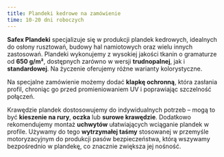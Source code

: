```yaml
---
title: Plandeki kedrowe na zamówienie
time: 10-20 dni roboczych
---
```


**Safex Plandeki** specjalizuje się w produkcji plandek kedrowych, idealnych do
osłony rusztowań, budowy hal namiotowych oraz wielu innych zastosowań. Plandeki
wykonujemy z wysokiej jakości tkanin o gramaturze od **650 g/m²**, dostępnych
zarówno w wersji **trudnopalnej**, jak i **standardowej**. Na życzenie oferujemy
różne warianty kolorystyczne.

Na specjalne zamówienie możemy dodać **klapkę ochronną**, która zasłania profil,
chroniąc go przed promieniowaniem UV i poprawiając szczelność połączeń.

Krawędzie plandek dostosowujemy do indywidualnych potrzeb – mogą to być
**kieszenie na rury**, **oczka** lub **surowe krawędzie**. Dodatkowo
rekomendujemy montaż **uchwytów** ułatwiających wciąganie plandek w profile.
Używamy do tego **wytrzymałej taśmy** stosowanej w przemyśle motoryzacyjnym do
produkcji pasów bezpieczeństwa, którą wszywamy bezpośrednio w plandekę, co
znacznie zwiększa jej nośność.
